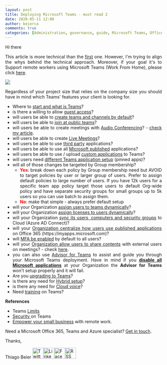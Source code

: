 ```yaml
---
layout: post
title: Deploying Microsoft Teams - must read 2
date: 2020-05-11 12:00
author: beierca
comments: true
categories: [Administration, governance, guide, Microsoft Teams, Office365, processes]
---
```

Hi there
<p style="text-align:justify;">This article is more technical than the <a href="https://thiagobeier.wordpress.com/2020/04/18/deploying-microsoft-teams-must-read/">first</a> one. However, I'm trying to align the whys behind the technical approach. Moreover, if your goal it's to Support remote workers using Microsoft Teams (Work From Home), please click <a href="https://docs.microsoft.com/en-us/microsoftteams/support-remote-work-with-teams" target="_blank" rel="noopener">here</a>.</p>
<img class=" aligncenter" style="max-width:100%;" src="https://thiagobeierblog.blob.core.windows.net/posts/o365/teams/teams.jpg" />
<p style="text-align:justify;">Regardless of your project size that relies on the company size you should have in mind which Teams' features your client is looking for.</p>

<ul style="text-align:justify;">
	<li>Where to <a href="https://docs.microsoft.com/en-us/microsoftteams/teams-overview" target="_blank" rel="noopener">start and what is Teams</a>?</li>
	<li>is there a willing to allow <a href="https://docs.microsoft.com/en-us/microsoftteams/guest-access" target="_blank" rel="noopener">guest access</a>?</li>
	<li>will users be able to <a href="https://docs.microsoft.com/en-us/microsoft-365/admin/create-groups/manage-creation-of-groups?view=o365-worldwide" target="_blank" rel="noopener">create teams and channels by default</a>?</li>
	<li>will users be able to <a href="https://docs.microsoft.com/en-us/microsoftteams/teams-scoped-directory-search" target="_blank" rel="noopener">join at public teams</a>?</li>
	<li>will users be able to create meetings with <a href="https://docs.microsoft.com/en-us/microsoftteams/set-up-audio-conferencing-in-teams" target="_blank" rel="noopener">Audio Conferencing</a>? - <a href="https://thiagobeier.wordpress.com/2020/04/28/teams-audio-conferencing/" target="_blank" rel="noopener">check my article</a>.</li>
	<li>will users be able to create <a href="https://docs.microsoft.com/en-us/microsoftteams/teams-live-events/what-are-teams-live-events" target="_blank" rel="noopener">Live Meetings</a>?</li>
	<li>will users be able to use <a href="https://docs.microsoft.com/en-us/microsoftteams/teams-app-permission-policies" target="_blank" rel="noopener">third party</a> applications?</li>
	<li>will users be able to use all <a href="https://docs.microsoft.com/en-us/microsoftteams/teams-app-permission-policies" target="_blank" rel="noopener">Microsoft published</a> applications?</li>
	<li>will users be able to use / upload <a href="https://docs.microsoft.com/en-us/microsoftteams/teams-custom-app-policies-and-settings" target="_blank" rel="noopener">custom applications</a> to Teams?</li>
	<li>will users need <a href="https://docs.microsoft.com/en-us/microsoftteams/teams-app-setup-policies" target="_blank" rel="noopener">different Teams application setup</a> (pinned apps)?</li>
	<li>will all of those changes be targeted by Group membership?
<ul>
	<li><span style="color:#ff0000;"><strong>Yes</strong></span>: break down each policy by Group membership need but AVOID to target policies by user or larger group of users. Prefer to assign default policies to large number of users. If you have 12k users for a specific team app policy target those users to default Org-wide policy and have separate security groups for small groups up to 5k users so you can use batch to assign them.</li>
	<li><span style="color:#ff0000;"><strong>No</strong></span>: make that simple - always prefer default setup</li>
</ul>
</li>
	<li>will your Organization <a href="https://docs.microsoft.com/en-us/azure/active-directory/users-groups-roles/groups-dynamic-membership" target="_blank" rel="noopener">assign users to teams dynamically</a>?</li>
	<li>will your Organization <a href="https://docs.microsoft.com/en-us/azure/active-directory/users-groups-roles/licensing-groups-assign" target="_blank" rel="noopener">assign licenses to users dynamically</a>?</li>
	<li>will your Organization <a href="https://docs.microsoft.com/en-us/azure/active-directory/hybrid/how-to-connect-sync-whatis" target="_blank" rel="noopener">sync its users, computers and security groups</a> to Cloud (Azure AD Connect)?</li>
	<li>will your <a href="https://docs.microsoft.com/en-us/azure/active-directory/user-help/my-apps-portal-end-user-access" target="_blank" rel="noopener">Organization centralize how users use published applications</a> on Office 365 (https://myapps.microsoft.com)?</li>
	<li>will <a href="https://docs.microsoft.com/en-us/azure/active-directory/authentication/howto-mfa-userstates" target="_blank" rel="noopener">MFA be enabled</a> by default to all users?</li>
	<li>will your <a href="https://support.office.com/en-us/article/share-content-in-a-meeting-in-teams-fcc2bf59-aecd-4481-8f99-ce55dd836ce8" target="_blank" rel="noopener">Organization allow users to share contents</a> with external users on meetings? - check <a href="https://support.office.com/en-us/article/share-a-file-in-teams-0c4d34ee-5dd8-46d5-ab35-0d227b5e6eb5" target="_blank" rel="noopener">here</a>.</li>
	<li>you can also use <a href="https://docs.microsoft.com/en-US/microsoftteams/use-advisor-teams-roll-out?WT.mc_id=TeamsAdminCenterCSH">Advisor for Teams</a> to assist and guide you through your Microsoft Teams deployment. Have in mind if you <strong><a href="https://docs.microsoft.com/en-us/microsoftteams/teams-app-permission-policies" target="_blank" rel="noopener">disable all Microsoft applications</a></strong> at your Organization the <strong>Advisor for Teams</strong> won't setup properly and it will fail.</li>
	<li>Are you <a href="https://docs.microsoft.com/en-us/microsoftteams/upgrade-start-here" target="_blank" rel="noopener">upgrading to Teams</a>?</li>
	<li>is there any need for <a href="https://docs.microsoft.com/en-us/SkypeForBusiness/hybrid/plan-hybrid-connectivity?toc=/SkypeForBusiness/sfbhybridtoc/toc.json" target="_blank" rel="noopener">Hybrid setup</a>?</li>
	<li>is there any need for <a href="https://docs.microsoft.com/en-us/microsoftteams/cloud-voice-landing-page" target="_blank" rel="noopener">Cloud voice</a>?</li>
	<li>Need <a href="https://docs.microsoft.com/en-us/microsoftteams/training-microsoft-teams-landing-page" target="_blank" rel="noopener">training</a> on Teams?</li>
</ul>
<p style="text-align:justify;"><strong>References</strong></p>

<ul style="text-align:justify;">
	<li>Teams <a href="https://docs.microsoft.com/en-us/microsoftteams/limits-specifications-teams">Limits</a></li>
	<li><a href="https://docs.microsoft.com/en-us/microsoftteams/security-compliance-overview">Security </a>on Teams</li>
	<li><a href="https://support.office.com/en-us/article/empower-your-small-business-with-remote-work-9b91a85a-39b4-40a6-a590-0f9bea0ba8e6?ui=en-US&amp;rs=en-CA&amp;ad=CA" target="_blank" rel="noopener">Empower your small business</a> with remote work.</li>
</ul>
<p style="text-align:justify;">Need a Microsoft Office 365, Teams and Azure specialist? <a href="mailto:thiago.beier@gmail.com?subject=Contact.">Get in touch</a>.</p>
Thanks,

Thiago Beier
<a href="https://twitter.com/thiagobeier"><img title="Twitter" src="https://socialmediawidgets.files.wordpress.com/2014/03/twitter1.png" alt="Twitter" width="35" height="35" /></a><a href="https://www.linkedin.com/in/tbeier/"><img title="LinkedIn" src="https://socialmediawidgets.files.wordpress.com/2014/03/linkedin1.png" alt="LinkedIn" width="35" height="35" /></a><a href="https://www.facebook.com/TheBeier/"><img title="Facebook" src="https://socialmediawidgets.files.wordpress.com/2014/03/facebook1.png" alt="Facebook" width="35" height="35" /></a><a href="https://thiagobeier.wordpress.com/feed/"><img title="RSS" src="https://socialmediawidgets.files.wordpress.com/2014/03/rss1.png" alt="RSS" width="35" height="35" /></a>
